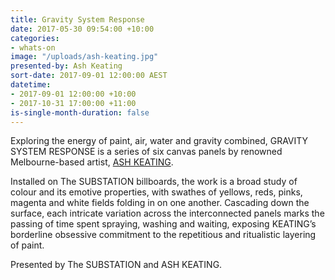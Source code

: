 ```yaml
---
title: Gravity System Response
date: 2017-05-30 09:54:00 +10:00
categories:
- whats-on
image: "/uploads/ash-keating.jpg"
presented-by: Ash Keating
sort-date: 2017-09-01 12:00:00 AEST
datetime:
- 2017-09-01 12:00:00 +10:00
- 2017-10-31 17:00:00 +11:00
is-single-month-duration: false
---
```


Exploring the energy of paint, air, water and gravity combined, GRAVITY SYSTEM RESPONSE is a
series of six canvas panels by renowned Melbourne-based artist, [ASH KEATING](https://www.facebook.com/ashkeatingartist/).

Installed on The SUBSTATION billboards, the work is a broad study of colour and its emotive properties,
with swathes of yellows, reds, pinks, magenta and white fields folding in on one another. Cascading down the surface, each intricate variation across the interconnected panels marks the passing of time spent
spraying, washing and waiting, exposing KEATING’s borderline obsessive commitment to the repetitious
and ritualistic layering of paint.

Presented by The SUBSTATION and ASH KEATING.
